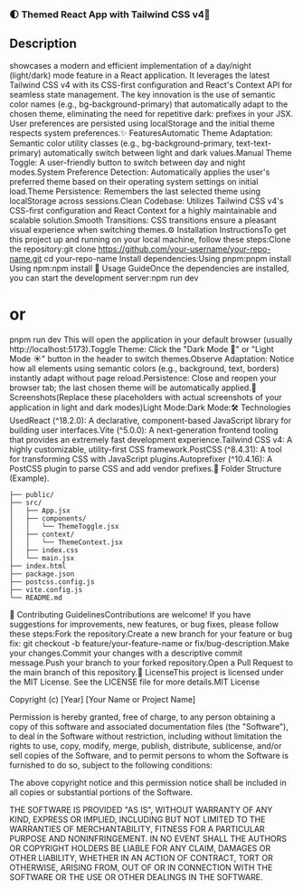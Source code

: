### 🌓 Themed React App with Tailwind CSS v4📝
## Description
 showcases a modern and efficient implementation of a day/night (light/dark) mode feature in a React application. It leverages the latest Tailwind CSS v4 with its CSS-first configuration and React's Context API for seamless state management. The key innovation is the use of semantic color names (e.g., bg-background-primary) that automatically adapt to the chosen theme, eliminating the need for repetitive dark: prefixes in your JSX. User preferences are persisted using localStorage and the initial theme respects system preferences.✨ FeaturesAutomatic Theme Adaptation: Semantic color utility classes (e.g., bg-background-primary, text-text-primary) automatically switch between light and dark values.Manual Theme Toggle: A user-friendly button to switch between day and night modes.System Preference Detection: Automatically applies the user's preferred theme based on their operating system settings on initial load.Theme Persistence: Remembers the last selected theme using localStorage across sessions.Clean Codebase: Utilizes Tailwind CSS v4's CSS-first configuration and React Context for a highly maintainable and scalable solution.Smooth Transitions: CSS transitions ensure a pleasant visual experience when switching themes.⚙️ Installation InstructionsTo get this project up and running on your local machine, follow these steps:Clone the repository:git clone https://github.com/your-username/your-repo-name.git
cd your-repo-name
Install dependencies:Using pnpm:pnpm install
Using npm:npm install
🚀 Usage GuideOnce the dependencies are installed, you can start the development server:npm run dev
# or
pnpm run dev
This will open the application in your default browser (usually http://localhost:5173).Toggle Theme: Click the "Dark Mode 🌙" or "Light Mode ☀️" button in the header to switch themes.Observe Adaptation: Notice how all elements using semantic colors (e.g., background, text, borders) instantly adapt without page reload.Persistence: Close and reopen your browser tab; the last chosen theme will be automatically applied.📸 Screenshots(Replace these placeholders with actual screenshots of your application in light and dark modes)Light Mode:Dark Mode:🛠️ Technologies UsedReact (^18.2.0): A declarative, component-based JavaScript library for building user interfaces.Vite (^5.0.0): A next-generation frontend tooling that provides an extremely fast development experience.Tailwind CSS v4: A highly customizable, utility-first CSS framework.PostCSS (^8.4.31): A tool for transforming CSS with JavaScript plugins.Autoprefixer (^10.4.16): A PostCSS plugin to parse CSS and add vendor prefixes.📁 Folder Structure (Example).

```shell
├── public/
├── src/
│   ├── App.jsx
│   ├── components/
│   │   └── ThemeToggle.jsx
│   ├── context/
│   │   └── ThemeContext.jsx
│   ├── index.css
│   └── main.jsx
├── index.html
├── package.json
├── postcss.config.js
├── vite.config.js
└── README.md
```
🤝 Contributing GuidelinesContributions are welcome! If you have suggestions for improvements, new features, or bug fixes, please follow these steps:Fork the repository.Create a new branch for your feature or bug fix: git checkout -b feature/your-feature-name or fix/bug-description.Make your changes.Commit your changes with a descriptive commit message.Push your branch to your forked repository.Open a Pull Request to the main branch of this repository.📄 LicenseThis project is licensed under the MIT License. See the LICENSE file for more details.MIT License

Copyright (c) [Year] [Your Name or Project Name]

Permission is hereby granted, free of charge, to any person obtaining a copy
of this software and associated documentation files (the "Software"), to deal
in the Software without restriction, including without limitation the rights
to use, copy, modify, merge, publish, distribute, sublicense, and/or sell
copies of the Software, and to permit persons to whom the Software is
furnished to do so, subject to the following conditions:

The above copyright notice and this permission notice shall be included in all
copies or substantial portions of the Software.

THE SOFTWARE IS PROVIDED "AS IS", WITHOUT WARRANTY OF ANY KIND, EXPRESS OR
IMPLIED, INCLUDING BUT NOT LIMITED TO THE WARRANTIES OF MERCHANTABILITY,
FITNESS FOR A PARTICULAR PURPOSE AND NONINFRINGEMENT. IN NO EVENT SHALL THE
AUTHORS OR COPYRIGHT HOLDERS BE LIABLE FOR ANY CLAIM, DAMAGES OR OTHER
LIABILITY, WHETHER IN AN ACTION OF CONTRACT, TORT OR OTHERWISE, ARISING FROM,
OUT OF OR IN CONNECTION WITH THE SOFTWARE OR THE USE OR OTHER DEALINGS IN THE
SOFTWARE.
